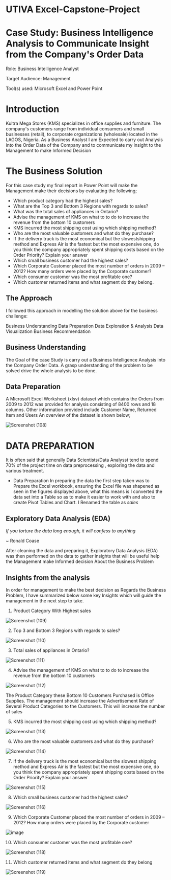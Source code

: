 # UTIVA Excel-Capstone-Project

# Case Study: Business Intelligence Analysis to Communicate Insight from the Company's Order Data

Role: Business Intelligence Analyst

Target Audience: Management

Tool(s) used: Microsoft Excel and Power Point

# Introduction
Kultra Mega Stores (KMS) specializes in office supplies and furniture. The company's customers range from individual consumers and small businesses (retail), to corporate organizations (wholesale) located in the LAGOS, Nigeria. As a Business Analyst I am Expected to carry out Analysis into the Order Data of the Company and to communicate my insight to the Management to make Informed Decision

# The Business Solution
For this case study my final report in Power Point will make the Management make their decisions by evaluating the following;
- Which product category had the highest sales?
- What are the Top 3 and Bottom 3 Regions with regards to 
sales?
- What was the total sales of appliances in Ontario?
- Advise the management of KMS on what to to do to increase the revenue from the bottom 10 customers
- KMS incurred the most shipping cost using which shipping method?
- Who are the most valuable customers and what do they purchase?
- If the delivery truck is the most economical but the slowestshipping method and Express Air is the fastest but the most expensive one, do you think the company appropriately spent shipping costs based on the Order Priority? Explain your answer
- Which small business customer had the highest sales?
- Which Corporate Customer placed the most number of orders in 2009 – 2012? How many orders were placed by the Corporate customer?
- Which consumer customer was the most profitable one?
- Which customer returned items and what segment do they belong.

## The Approach
I followed this approach in modelling the solution above for the business challenge:

Business Understanding
Data Preparation
Data Exploration & Analysis
Data Visualization
Business Recommendation

## Business Understanding
The Goal of the case Study is carry out a Business Intelligence Analysis into the Company Order Data. A grasp understanding of the problem to be solved drive the whole analysis to be done.

## Data Preparation
A Microsoft Excel Worksheet (xlsv) dataset which contains the Orders from 2009 to 2012 was provided for analysis consisting of 8400 rows and 18 columns. Other information provided include Customer Name, Returned Item and Users
An overview of the dataset is shown below;

![Screenshot (108)](https://user-images.githubusercontent.com/96060060/174450841-353cc5ce-b4e1-4d41-802d-8455cccacf40.png)

# DATA PREPARATION
It is often said that generally Data Scientists/Data Analysst tend to spend 70% of the project time on data preprocessing , exploring the data and various treatment.

- Data Preparation
In preparing the data the first step taken was to Prepare the Excel workbook, ensuring the Excel file was shapened as seen in the figures displayed above, what this means is I converted the data set into a Table so as to make it easier to work with and also to create Pivot Tables and Chart. I Renamed the table as *sales*

## Exploratory Data Analysis (EDA)

*If you torture the data long enough, it will confess to anything*

~ Ronald Coase

After cleaning the data and preparing it, Exploratory Data Analysis (EDA) was then performed on the data to gather insights that will be useful help the Management  make Informed decision About the Business Problem

## Insights from the analysis

In order for management to make the best decision as Regards the Business Problem,  I have summarized below some key Insights which will guide the management in the next step to take.

1. Product Category With Highest sales

![Screenshot (109)](https://user-images.githubusercontent.com/96060060/174452398-bc62dc85-0aa1-4ae2-bcc1-4093c8c74345.png)

2. Top 3 and Bottom 3 Regions with regards to sales?

![Screenshot (110)](https://user-images.githubusercontent.com/96060060/174452475-49c23142-0acb-4544-b55b-517ce19b66f6.png)

3. Total sales of appliances in Ontario?

![Screenshot (111)](https://user-images.githubusercontent.com/96060060/174452557-5e99cb1c-f94a-4dd6-83ff-ce426bd04b6c.png)

4. Advise the management of KMS on what to to do to increase the revenue from the bottom 10 customers

![Screenshot (112)](https://user-images.githubusercontent.com/96060060/174452642-7e99a908-f4de-4238-b066-6f05a5455443.png)

The Product Category these Bottom 10 Customers Purchased is Office Supplies. The management should increase the Advertisement Rate of Several Product Categories to the Customers. This will increase the number of sales

5. KMS incurred the most shipping cost using which shipping method?

![Screenshot (113)](https://user-images.githubusercontent.com/96060060/174452975-7e44b709-b3ab-4c8f-a615-c27159a8e096.png)

6. Who are the most valuable customers and what do they purchase?

![Screenshot (114)](https://user-images.githubusercontent.com/96060060/174453053-a11583e3-3eed-4eb1-a3ed-5c91a7f662a2.png)

7. If the delivery truck is the most economical but the slowest shipping method and Express Air is the fastest but the most expensive one, do you think the company appropriately spent shipping costs based on the Order Priority? Explain your answer

![Screenshot (115)](https://user-images.githubusercontent.com/96060060/174453184-d6d75a01-e56d-4a95-8fe2-3114c88781b3.png)

8. Which small business customer had the highest sales?

![Screenshot (116)](https://user-images.githubusercontent.com/96060060/174453255-fbb2a307-0e9b-4cec-83b2-6cb7b55bd087.png)

9. Which Corporate Customer placed the most number of orders in 2009 – 2012? How many orders were placed by the Corporate customer

![image](https://user-images.githubusercontent.com/96060060/174453321-b782f3b3-ef74-430c-af71-e9ea6f8fbf8d.png)

10.  Which consumer customer was the most profitable one?

![Screenshot (118)](https://user-images.githubusercontent.com/96060060/174454221-5396ffae-fa17-4dfd-9322-774591ff680e.png)

11. Which customer returned items and what segment do they belong

![Screenshot (119)](https://user-images.githubusercontent.com/96060060/174454391-bdf8ca35-2141-4d54-9c3a-62994a327650.png)









